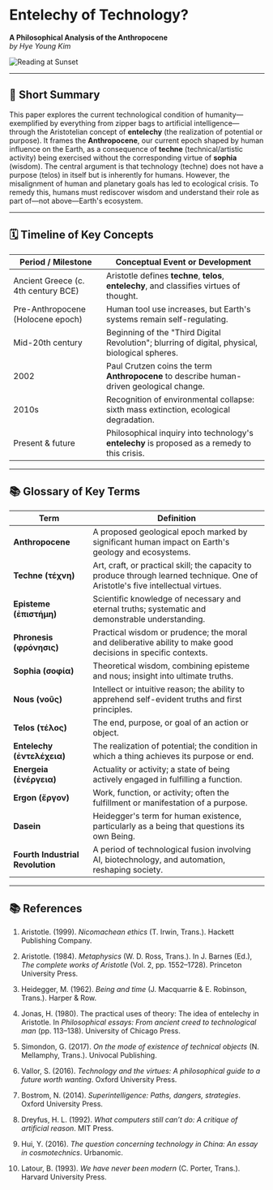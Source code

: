 # Entelechy of Technology?  
**A Philosophical Analysis of the Anthropocene**  
*by Hye Young Kim*

![Reading at Sunset](images/session2.jpg)

---

## 📘 Short Summary

This paper explores the current technological condition of humanity—exemplified by everything from zipper bags to artificial intelligence—through the Aristotelian concept of **entelechy** (the realization of potential or purpose). It frames the **Anthropocene**, our current epoch shaped by human influence on the Earth, as a consequence of **techne** (technical/artistic activity) being exercised without the corresponding virtue of **sophia** (wisdom). The central argument is that technology (techne) does not have a purpose (telos) in itself but is inherently for humans. However, the misalignment of human and planetary goals has led to ecological crisis. To remedy this, humans must rediscover wisdom and understand their role as part of—not above—Earth's ecosystem.

---

## 🗓️ Timeline of Key Concepts

| Period / Milestone                     | Conceptual Event or Development                                                                 |
|----------------------------------------|--------------------------------------------------------------------------------------------------|
| Ancient Greece (c. 4th century BCE)    | Aristotle defines **techne**, **telos**, **entelechy**, and classifies virtues of thought.       |
| Pre-Anthropocene (Holocene epoch)     | Human tool use increases, but Earth's systems remain self-regulating.                           |
| Mid-20th century                       | Beginning of the "Third Digital Revolution"; blurring of digital, physical, biological spheres. |
| 2002                                   | Paul Crutzen coins the term **Anthropocene** to describe human-driven geological change.        |
| 2010s                                  | Recognition of environmental collapse: sixth mass extinction, ecological degradation.           |
| Present & future                       | Philosophical inquiry into technology's **entelechy** is proposed as a remedy to this crisis.   |

---

## 📚 Glossary of Key Terms

| Term           | Definition |
|----------------|------------|
| **Anthropocene** | A proposed geological epoch marked by significant human impact on Earth's geology and ecosystems. |
| **Techne (τέχνη)** | Art, craft, or practical skill; the capacity to produce through learned technique. One of Aristotle's five intellectual virtues. |
| **Episteme (ἐπιστήμη)** | Scientific knowledge of necessary and eternal truths; systematic and demonstrable understanding. |
| **Phronesis (φρόνησις)** | Practical wisdom or prudence; the moral and deliberative ability to make good decisions in specific contexts. |
| **Sophia (σοφία)** | Theoretical wisdom, combining episteme and nous; insight into ultimate truths. |
| **Nous (νοῦς)** | Intellect or intuitive reason; the ability to apprehend self-evident truths and first principles. |
| **Telos (τέλος)** | The end, purpose, or goal of an action or object. |
| **Entelechy (ἐντελέχεια)** | The realization of potential; the condition in which a thing achieves its purpose or end. |
| **Energeia (ἐνέργεια)** | Actuality or activity; a state of being actively engaged in fulfilling a function. |
| **Ergon (ἔργον)** | Work, function, or activity; often the fulfillment or manifestation of a purpose. |
| **Dasein** | Heidegger's term for human existence, particularly as a being that questions its own Being. |
| **Fourth Industrial Revolution** | A period of technological fusion involving AI, biotechnology, and automation, reshaping society. |

---

## 📚 References

1. Aristotle. (1999). *Nicomachean ethics* (T. Irwin, Trans.). Hackett Publishing Company.

2. Aristotle. (1984). *Metaphysics* (W. D. Ross, Trans.). In J. Barnes (Ed.), *The complete works of Aristotle* (Vol. 2, pp. 1552–1728). Princeton University Press.

3. Heidegger, M. (1962). *Being and time* (J. Macquarrie & E. Robinson, Trans.). Harper & Row.

4. Jonas, H. (1980). The practical uses of theory: The idea of entelechy in Aristotle. In *Philosophical essays: From ancient creed to technological man* (pp. 113–138). University of Chicago Press.

5. Simondon, G. (2017). *On the mode of existence of technical objects* (N. Mellamphy, Trans.). Univocal Publishing.

6. Vallor, S. (2016). *Technology and the virtues: A philosophical guide to a future worth wanting*. Oxford University Press.

7. Bostrom, N. (2014). *Superintelligence: Paths, dangers, strategies*. Oxford University Press.

8. Dreyfus, H. L. (1992). *What computers still can’t do: A critique of artificial reason*. MIT Press.

9. Hui, Y. (2016). *The question concerning technology in China: An essay in cosmotechnics*. Urbanomic.

10. Latour, B. (1993). *We have never been modern* (C. Porter, Trans.). Harvard University Press.

